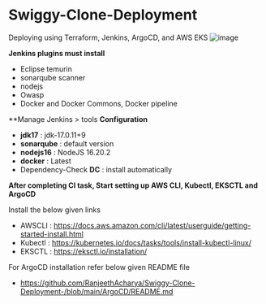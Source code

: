 # Swiggy-Clone-Deployment
Deploying using Terraform, Jenkins, ArgoCD, and AWS EKS
![image](https://github.com/user-attachments/assets/b96c6124-3c7f-4ab6-9470-15f042e2167e)


**Jenkins plugins must install**
- Eclipse temurin
- sonarqube scanner
- nodejs
- Owasp
- Docker and Docker Commons, Docker pipeline

**Manage Jenkins > tools **Configuration**
- **jdk17**            : jdk-17.0.11+9
- **sonarqube**        : default version
- **nodejs16**         : NodeJS 16.20.2
- **docker**           : Latest
- Dependency-Check
  **DC**               : install automatically 

**After completing CI task, Start setting up AWS CLI, Kubectl, EKSCTL and ArgoCD**

Install the below given links

- AWSCLI  : https://docs.aws.amazon.com/cli/latest/userguide/getting-started-install.html
- Kubectl : https://kubernetes.io/docs/tasks/tools/install-kubectl-linux/ 
- EKSCTL  : https://eksctl.io/installation/

For ArgoCD installation refer below given README file
- https://github.com/RanjeethAcharya/Swiggy-Clone-Deployment-/blob/main/ArgoCD/README.md

